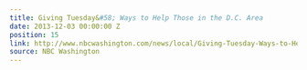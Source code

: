 ```yaml
---
title: Giving Tuesday&#58; Ways to Help Those in the D.C. Area
date: 2013-12-03 00:00:00 Z
position: 15
link: http://www.nbcwashington.com/news/local/Giving-Tuesday-Ways-to-Help-Those-in-the-DC-Area-234304931.html
source: NBC Washington
---
```


